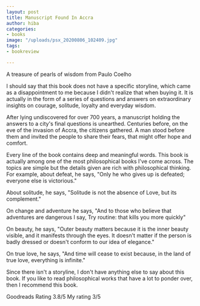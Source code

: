 ```yaml
---
layout: post
title: Manuscript Found In Accra
author: hiba
categories:
- books
image: "/uploads/psx_20200806_102409.jpg"
tags:
- bookreview

---
```

A treasure of pearls of wisdom from Paulo Coelho

I should say that this book does not have a specific storyline, which came as a disappointment to me because I didn't realize that when buying it. It is actually in the form of a series of questions and answers on extraordinary insights on courage, solitude, loyalty and everyday wisdom.

After lying undiscovered for over 700 years, a manuscript holding the answers to a city's final questions is unearthed. Centuries before, on the eve of the invasion of Accra, the citizens gathered. A man stood before them and invited the people to share their fears, that might offer hope and comfort.

Every line of the book contains deep and meaningful words. This book is actually among one of the most philosophical books I've come across. The topics are simple but the details given are rich with philosophical thinking. For example, about defeat, he says, "Only he who gives up is defeated; everyone else is victorious."  

About solitude, he says, "Solitude is not the absence of Love, but its complement."

On change and adventure he says, "And to those who believe that adventures are dangerous I say, Try routine: that kills you more quickly"

On beauty, he says, "Outer beauty matters because it is the inner beauty visible, and it manifests through the eyes. It doesn't matter if the person is badly dressed or doesn't conform to our idea of elegance."

On true love, he says, "And time will cease to exist because, in the land of true love, everything is infinite."

Since there isn't a storyline, I don't have anything else to say about this book. If you like to read philosophical works that have a lot to ponder over, then I recommend this book.

Goodreads Rating 3.8/5         My rating 3/5

 